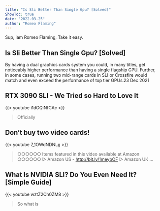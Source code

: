 ```yaml
---
title: "Is Sli Better Than Single Gpu? [Solved]"
ShowToc: true 
date: "2022-03-25"
author: "Romeo Flaming" 
---
```


Sup, iam Romeo Flaming, Take it easy.
## Is Sli Better Than Single Gpu? [Solved]
By having a dual graphics cards system you could, in many titles, get noticeably higher performance than having a single flagship GPU. Further, in some cases, running two mid-range cards in SLI or Crossfire would match and even exceed the performance of top tier GPUs.23 Dec 2021

## RTX 3090 SLI - We Tried so Hard to Love It
{{< youtube i1dGQiNfCAc >}}
>Officially 

## Don’t buy two video cards!
{{< youtube 7_1OWdNDNLg >}}
>○○○○○○ Items featured in this video available at Amazon ○○○○○○ ▻ Amazon US - http://bit.ly/1meybOF ▻ Amazon UK ...

## What Is NVIDIA SLI? Do You Even Need It? [Simple Guide]
{{< youtube wztZ2Ch0ZM8 >}}
>So what is 


